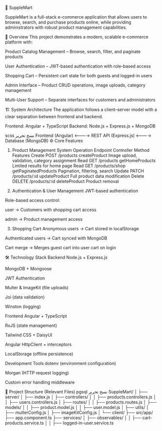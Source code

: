 🛒 SuppleMart

SuppleMart is a full-stack e-commerce application that allows users to browse, search, and purchase products online, while providing administrators with robust product management capabilities.

📌 Overview
This project demonstrates a modern, scalable e-commerce platform with:

Product Catalog Management – Browse, search, filter, and paginate products

User Authentication – JWT-based authentication with role-based access

Shopping Cart – Persistent cart state for both guests and logged-in users

Admin Interface – Product CRUD operations, image uploads, category management

Multi-User Support – Separate interfaces for customers and administrators

🏗 System Architecture
The application follows a client–server model with a clear separation between frontend and backend.

Frontend: Angular + TypeScript
Backend: Node.js + Express.js + MongoDB

scss
نسخ
تحرير
Frontend (Angular)  <---->  REST API (Express.js)  <---->  Database (MongoDB)
⚙️ Core Features
1. Product Management System
Operation	Endpoint	Controller Method	Features
Create	POST /products	createProduct	Image upload, validation, category assignment
Read	GET /products	getHomeProducts	Limited results for home page
Read	GET /products/shop	getPaginatedProducts	Pagination, filtering, search
Update	PATCH /products/:id	updateProduct	Full product data modification
Delete	DELETE /products/:id	deleteProduct	Product removal

2. Authentication & User Management
JWT-based authentication

Role-based access control:

user → Customers with shopping cart access

admin → Product management access

3. Shopping Cart
Anonymous users → Cart stored in localStorage

Authenticated users → Cart synced with MongoDB

Cart merge → Merges guest cart into user cart on login

🛠 Technology Stack
Backend
Node.js + Express.js

MongoDB + Mongoose

JWT Authentication

Multer & ImageKit (file uploads)

Joi (data validation)

Winston (logging)

Frontend
Angular + TypeScript

RxJS (state management)

Tailwind CSS + DaisyUI

Angular HttpClient + interceptors

LocalStorage (offline persistence)

Development Tools
dotenv (environment configuration)

Morgan (HTTP request logging)

Custom error handling middleware

📂 Project Structure (Relevant Files)
pgsql
نسخ
تحرير
SuppleMart/
│
├── server/
│   ├── index.js
│   ├── controllers/
│   │   ├── products.controllers.js
│   │   ├── users.controllers.js
│   ├── routes/
│   │   ├── products.routes.js
│   ├── models/
│   │   ├── product.model.js
│   │   ├── user.model.js
│   ├── utils/
│       ├── multerConfig.js
│       ├── imageKitConfig.js
│
└── client/
    ├── src/app/
        ├── app.component.ts
        ├── services/
        │   ├── observables/
        │   │   ├── cart-products.service.ts
        │   │   ├── logged-in-user.service.ts
